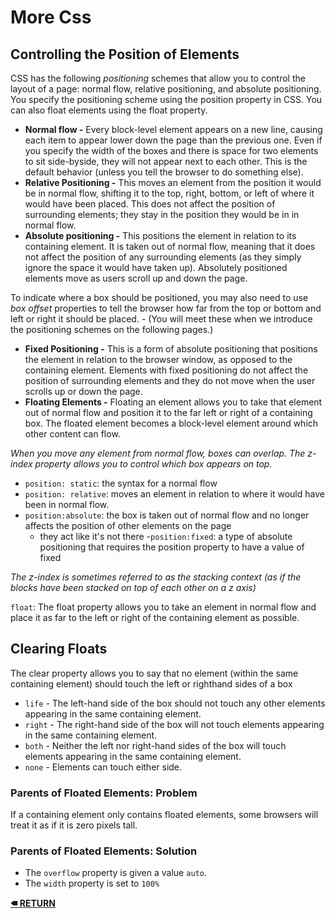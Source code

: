 # More Css

## Controlling the Position of Elements
CSS has the following *positioning* schemes that allow you to control the layout of a page: normal flow, relative positioning, and absolute
positioning. You specify the positioning scheme using the position property in CSS. You can also float elements using the float property.

- **Normal flow -** Every block-level element appears on a new line, causing each item to appear lower down the page than the previous one. Even if you specify the width of the boxes and there is space for two elements to sit side-byside, they will not appear next to each other. This is the default
behavior (unless you tell the browser to do something else).
- **Relative Positioning -** This moves an element from the position it would be in normal flow, shifting it to the top, right, bottom, or left of where it would have been placed. This does not affect the position of surrounding elements; they stay in the position they would be in in normal flow.
- **Absolute positioning -** This positions the element in relation to its containing element. It is taken out of normal flow, meaning that it does not affect the position of any surrounding elements (as they simply ignore the space it would have taken up). Absolutely positioned elements move as users scroll up and down the page.

To indicate where a box should be positioned, you may also need to use *box offset* properties to tell the browser how far from the top or bottom and left or right it should be placed. 
    - (You will meet these when we introduce the positioning schemes on the following pages.)

- **Fixed Positioning -** This is a form of absolute positioning that positions the element in relation to the browser window, as opposed to the containing element. Elements with fixed positioning do not affect the position of surrounding elements and they do not move when the user scrolls up or down the page.
- **Floating Elements -** Floating an element allows you to take that element out of normal flow and position it to the far left or right of a containing box. The floated element becomes a block-level element around which other content can flow.

*When you move any element from normal flow, boxes can overlap. The z-index property allows you to control which box appears on top.*

- ```position: static```: the syntax for a normal flow 
- ```position: relative```: moves an element in relation to where it would have been in normal flow.
- ```position:absolute```: the box is taken out of normal flow and no longer affects the position of other elements on the page
    - they act like it's not there
-```position:fixed```:  a type of absolute positioning that requires the position property to have a value of fixed

*The z-index is sometimes referred to as the stacking context (as if the blocks have been stacked on top of each other on a z axis)*

```float```: The float property allows you to take an element in normal flow and place it as far to the left or right of the containing element as possible.

## Clearing Floats
The clear property allows you to say that no element (within the same containing element) should touch the left or righthand sides of a box

- ```life``` - The left-hand side of the box should not touch any other elements appearing in the same containing element.
- ```right``` - The right-hand side of the box will not touch elements appearing in the same containing element.
- ```both``` - Neither the left nor right-hand sides of the box will touch elements appearing in the same containing element.
- ```none``` - Elements can touch either side.

### Parents of Floated Elements: Problem
If a containing element only contains floated elements, some browsers will treat it as if it is zero pixels tall.

### Parents of Floated Elements: Solution
- The ```overflow``` property is given a value ```auto```.
- The ```width``` property is set to ```100%```

**[🠴 RETURN](README.md)**